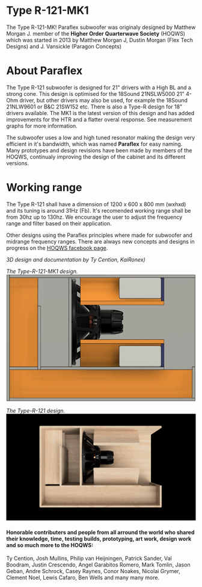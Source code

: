 # Type R-121-MK1
The Type R-121-MK! Paraflex subwoofer was originaly designed by Matthew Morgan J. member of the **Higher Order Quarterwave Society** (HOQWS) which was started in 2013 by Matthew Morgan J, Dustin Morgan (Flex Tech Designs) and J. Vansickle (Paragon Concepts) 

# About Paraflex
The Type R-121 subwoofer is designed for 21" drivers with a High BL and a strong cone. This design is optimised for the 18Sound 21NSLW5000 21" 4-Ohm driver, but other drivers may also be used, for example the 18Sound 21NLW9601 or B&C 21SW152 etc. There is also a Type-R design for 18" drivers available. The MK1 is the latest version of this design and has added improvements for the HTR and a flatter overal response. See measurement graphs for more information.

The subwoofer uses a low and high tuned resonator making the design very efficient in it's bandwidth, which was named **Paraflex** for easy naming. Many prototypes and design revisions have been made by members of the HOQWS, continualy improving the design of the cabinet and its different versions. 

# Working range
The Type R-121 shall have a dimension of 1200 x 600 x 800 mm (wxhxd) and its tuning is around 31Hz (Fb). It's recomended working range shall be from 30hz up to 130hz. We encourage the user to adjust the frequency range and filter based on their application.

Other designs using the Paraflex principles where made for subwoofer and midrange frequency ranges. There are always new concepts and designs in progress on the [HOQWS facebook page](https://www.facebook.com/groups/bassaz/). 

*3D design and documentation by Ty Cention, KaiRonex)*

*The Type-R-121-MK1 design.*
![Type-R-121-MK1 design](https://github.com/High-Order-Quarterwave-Society/Type-R-121-subwoofer/blob/main/Design/PF-Type-R-121-MK1-cutout.jpg)

*The Type-R-121 design.*
![Original Type Type-R-121 design](https://github.com/High-Order-Quarterwave-Society/Type-R-121-subwoofer/blob/main/Design/Paraflex-type-R-18s-21ntlw5000.png)


#### Honorable contributers and people from all arround the world who shared their knowledge, time, testing builds, prototyping, art work, design work and so much more to the HOQWS:
Ty Cention, Josh Mullins, Philip van Heijningen, Patrick Sander, Val Boodram, Justin Crescendo, Angel Garabitos Romero, Mark Tomlin, Jason Geban, Andre Schrock, Casey Raynes, Conor Noakes, Nicolai Grymer, Clement Noel, Lewis Cafaro, Ben Wells and many many more.
